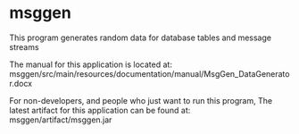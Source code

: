 # msggen
This program generates random data for database tables and message streams

The manual for this application is located at:
msggen/src/main/resources/documentation/manual/MsgGen_DataGenerator.docx

For non-developers, and people who just want to run this program,
The latest artifact for this application can be found at:
msggen/artifact/msggen.jar
